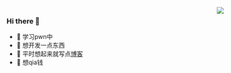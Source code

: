 <img align="right" src="https://github-readme-stats.vercel.app/api?username=memoinry&show_icons=true">

### Hi there 👋
- 🤣 学习pwn中
- 👀 想开发一点东西
- 🌈 平时想起来就写点[博客](http://m1m0ry.com/)
- 🤝 想qia钱

<!--
**memoinry/memoinry** is a ✨ _special_ ✨ repository because its `README.md` (this file) appears on your GitHub profile.

Here are some ideas to get you started:

- 🔭 I’m currently working on ...
- 🌱 I’m currently learning ...
- 👯 I’m looking to collaborate on ...
- 🤔 I’m looking for help with ...
- 💬 Ask me about ...
- 📫 How to reach me: ...
- 😄 Pronouns: ...
- ⚡ Fun fact: ...
-->
